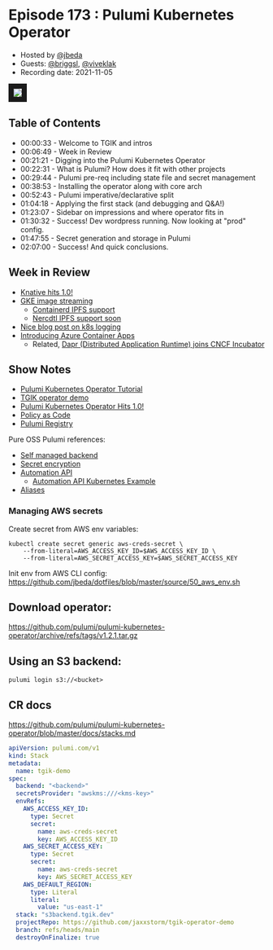 # Episode 173 : Pulumi Kubernetes Operator

- Hosted by [\@jbeda](http://twitter.com/jbeda)
- Guests: [\@briggsl](http://twitter.com/briggsl), [\@viveklak](http://twitter.com/viveklak)
- Recording date: 2021-11-05

<a href="https://www.youtube.com/watch?v=zvJ8PsSlchc" target="_blank"><img src="https://i.ytimg.com/vi/zvJ8PsSlchc/maxresdefault.jpg" border="10" /></a>

## Table of Contents

- 00:00:33 - Welcome to TGIK and intros
- 00:06:49 - Week in Review
- 00:21:21 - Digging into the Pulumi Kubernetes Operator
- 00:22:31 - What is Pulumi? How does it fit with other projects
- 00:29:44 - Pulumi pre-req including state file and secret management
- 00:38:53 - Installing the operator along with core arch
- 00:52:43 - Pulumi imperative/declarative split
- 01:04:18 - Applying the first stack (and debugging and Q&A!)
- 01:23:07 - Sidebar on impressions and where operator fits in
- 01:30:32 - Success! Dev wordpress running. Now looking at "prod" config.
- 01:47:55 - Secret generation and storage in Pulumi
- 02:07:00 - Success! And quick conclusions.

## Week in Review
* [Knative hits 1.0!](https://knative.dev/blog/articles/knative-1.0/)
* [GKE image streaming](https://cloud.google.com/blog/products/containers-kubernetes/introducing-container-image-streaming-in-gke)
    * [Containerd IPFS support](https://twitter.com/TokunagaKohei/status/1456561135725940741)
    * [Nercdtl IPFS support soon](https://github.com/containerd/nerdctl/issues/465)
* [Nice blog post on k8s logging](https://codersociety.com/blog/articles/kubernetes-logging)
* [Introducing Azure Container Apps](https://techcommunity.microsoft.com/t5/apps-on-azure/introducing-azure-container-apps-a-serverless-container-service/ba-p/2867265?ocid=AID3042118)
    * Related, [Dapr (Distributed Application Runtime) joins CNCF Incubator](https://www.cncf.io/blog/2021/11/03/dapr-distributed-application-runtime-joins-cncf-incubator/)

## Show Notes
* [Pulumi Kubernetes Operator Tutorial](https://www.pulumi.com/docs/guides/continuous-delivery/pulumi-kubernetes-operator/)
* [TGIK operator demo](https://github.com/jaxxstorm/tgik-operator-demo/)
* [Pulumi Kubernetes Operator Hits 1.0!](https://www.pulumi.com/blog/pulumi-kubernetes-operator-1-0/)
* [Policy as Code](https://www.pulumi.com/docs/guides/crossguard/)
* [Pulumi Registry](https://www.pulumi.com/registry/)

Pure OSS Pulumi references:
* [Self managed backend](https://www.pulumi.com/docs/intro/concepts/state/#logging-into-a-self-managed-backend)
* [Secret encryption](https://www.pulumi.com/docs/intro/concepts/secrets/#configuring-secrets-encryption)
* [Automation API](https://www.pulumi.com/docs/guides/automation-api/)
    * [Automation API Kubernetes Example](https://github.com/jaxxstorm/pulumi-productionapp)
* [Aliases](https://www.pulumi.com/blog/cumundi-guest-post/)


### Managing AWS secrets
Create secret from AWS env variables:
```
kubectl create secret generic aws-creds-secret \
    --from-literal=AWS_ACCESS_KEY_ID=$AWS_ACCESS_KEY_ID \
    --from-literal=AWS_SECRET_ACCESS_KEY=$AWS_SECRET_ACCESS_KEY
```

Init env from AWS CLI config: https://github.com/jbeda/dotfiles/blob/master/source/50_aws_env.sh

## Download operator:
https://github.com/pulumi/pulumi-kubernetes-operator/archive/refs/tags/v1.2.1.tar.gz

## Using an S3 backend:
`pulumi login s3://<bucket>`

## CR docs
https://github.com/pulumi/pulumi-kubernetes-operator/blob/master/docs/stacks.md

```yaml
apiVersion: pulumi.com/v1
kind: Stack
metadata:
  name: tgik-demo
spec:
  backend: "<backend>"
  secretsProvider: "awskms:///<kms-key>"
  envRefs:
    AWS_ACCESS_KEY_ID:
      type: Secret
      secret:
        name: aws-creds-secret
        key: AWS_ACCESS_KEY_ID
    AWS_SECRET_ACCESS_KEY:
      type: Secret
      secret:
        name: aws-creds-secret
        key: AWS_SECRET_ACCESS_KEY
    AWS_DEFAULT_REGION:
      type: Literal
      literal:
        value: "us-east-1"
  stack: "s3backend.tgik.dev"
  projectRepo: https://github.com/jaxxstorm/tgik-operator-demo
  branch: refs/heads/main
  destroyOnFinalize: true
```